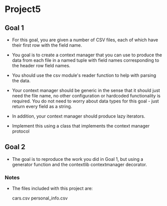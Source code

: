 # Project5

## Goal 1

- For this goal, you are given a number of CSV files, each of which have their first row with the field name.

- You goal is to create a context manager that you can use to produce the data from each file in a named tuple with field names corresponding to the header row field names.

- You should use the csv module's reader function to help with parsing the data.

- Your context manager should be generic in the sense that it should just need the file name, no other configuration or hardcoded functionality is required. You do not need to worry about data types for this goal - just return every field as a string.

- In addition, your context manager should produce lazy iterators.

- Implement this using a class that implements the context manager protocol

## Goal 2
- The goal is to reproduce the work you did in Goal 1, but using a generator function and the contextlib contextmanager decorator.

### Notes
- The files included with this project are:

    cars.csv
    personal_info.csv


